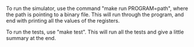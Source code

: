 To run the simulator, use the command "make run PROGRAM=path", where the path is pointing to a binary file. This will run through the program, and end with printing all the values of the registers.

To run the tests, use "make test". This will run all the tests and give a little summary at the end.